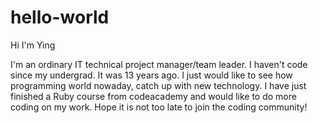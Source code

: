 # hello-world

Hi I'm Ying

I'm an ordinary IT technical project manager/team leader. I haven't code since my undergrad. It was 13 years ago. I just would like to see how programming world nowaday, catch up with new technology. I have just finished a Ruby course from codeacademy and would like to do more coding on my work. Hope it is not too late to join the coding community!
